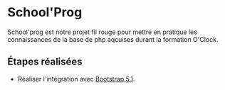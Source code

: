 # School'Prog
School'prog est notre projet fil rouge pour mettre en pratique les connaissances de la base de php aqcuises durant la formation O'Clock.

## Étapes réalisées

- Réaliser l'intégration avec [Bootstrap 5.1].



[//]: # (les Liens utilisés dans l'ensemble du document sont tous listés ici.)

   [Bootstrap 5.1]: <https://getbootstrap.com/docs/5.1/getting-started/introduction/>